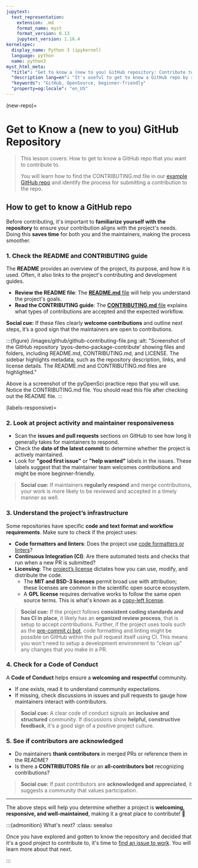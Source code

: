 ```yaml
---
jupytext:
  text_representation:
    extension: .md
    format_name: myst
    format_version: 0.13
    jupytext_version: 1.16.4
kernelspec:
  display_name: Python 3 (ipykernel)
  language: python
  name: python3
myst_html_meta:
  "title": "Get to know a (new to you) GitHub repository: Contribute to Open Source code and documentation."
  "description lang=en": "It's useful to get to know a GitHub repo by reading the README and CONTRIBUTING files before getting started. Learn what to look for when getting to know a new repository. A beginner-friendly guide."
  "keywords": "GitHub, OpenSource, beginner-friendly"
  "property=og:locale": "en_US"
---
```


(new-repo)=

# Get to Know a (new to you) GitHub Repository

> This lesson covers:
> <i class="fa-solid fa-circle-check" style="color: #81c0aa;"></i> How to get to know a GitHub repo that you want to contribute to.
>
>You will learn how to find the CONTRIBUTING.md file in our [example GitHub repo](https://github.com/pyOpenSci/pyos-demo-package-contribute) and identify the process for submitting a contribution to the repo.

## How to get to know a GitHub repo

Before contributing, it's important to **familiarize yourself with the repository** to ensure your contribution aligns with the project's needs. Doing this **saves time** for both you and the maintainers, making the process smoother.

### 1. Check the README and CONTRIBUTING guide

The **README** provides an overview of the project, its purpose, and how it is used. Often, it also links to the project's contributing and development guides.

- **Review the README file**: The [**README.md** file](https://github.com/pyOpenSci/pyos-demo-package-contribute/blob/main/README.md) will help you understand the project's goals.
- **Read the CONTRIBUTING guide**: The [**CONTRIBUTING.md** file](https://github.com/pyOpenSci/pyos-demo-package-contribute/blob/main/CONTRIBUTING.md) explains what types of contributions are accepted and the expected workflow.

**<i class="fa-solid fa-handshake-angle" style="color: #81c0aa;"></i> Social cue:** If these files clearly **welcome contributions** and outline next steps, it’s a good sign that the maintainers are open to contributions.

:::{figure} /images/github/github-contributing-file.png
:alt: "Screenshot of the GitHub repository ‘pyos-demo-package-contribute’ showing files and folders, including README.md, CONTRIBUTING.md, and LICENSE. The sidebar highlights metadata, such as the repository description, links, and license details. The README.md and CONTRIBUTING.md files are highlighted."

Above is a screenshot of the pyOpenSci practice repo that you will use. Notice the CONTRIBUTING.md file. You should read this file after checking out the README file.
:::

(labels-responsive)=

### 2. Look at project activity and maintainer responsiveness

- Scan the **issues and pull requests** sections on GitHub to see how long it generally takes for maintainers to respond.
- Check the **date of the latest commit** to determine whether the project is actively maintained.
- Look for **"good first issue"** or **"help wanted"** labels in the issues. These labels suggest that the maintainer team welcomes contributions and might be more beginner-friendly.

> **<i class="fa-regular fa-clock" style="color: #81c0aa;"></i> Social cue:** If maintainers **regularly respond** and merge contributions, your work is more likely to be reviewed and accepted in a timely manner as well.

### 3. Understand the project’s infrastructure

Some repositories have specific **code and text format and workflow requirements**. Make sure to check if the project uses:

- **Code formatters and linters**: Does the project use [code formatters or linters](https://www.pyopensci.org/python-package-guide/package-structure-code/code-style-linting-format.html#python-package-code-style-format-and-linters)?
- **Continuous Integration (CI)**: Are there automated tests and checks that run when a new PR is submitted?
- **Licensing**: The [project’s license](https://www.pyopensci.org/python-package-guide/documentation/repository-files/license-files.html) dictates how you can use, modify, and distribute the code.
  - The **MIT and BSD-3 licenses** permit broad use with attribution; these licenses are common in the scientific open source ecosystem.
  - A **GPL license** requires derivative works to follow the same open source terms.  This is what's known as a [copy-left license](https://www.pyopensci.org/python-package-guide/documentation/repository-files/license-files.html#use-open-permissive-licenses-when-possible).

> **<i class="fa-solid fa-circle-check" style="color: #81c0aa;"></i> Social cue:** If the project follows **consistent coding standards and has CI in place**, it likely has an **organized review process**, that is setup to accept contributions. Further, if the project uses tools such as the [pre-commit ci bot](https://www.pyopensci.org/python-package-guide/package-structure-code/code-style-linting-format.html#pre-commit-ci), code formatting and linting might be possible on GitHub within the pull request itself using CI. This means you won't need to setup a development environment to "clean up" any changes that you make in a PR.

### 4. Check for a Code of Conduct

A **Code of Conduct** helps ensure a **welcoming and respectful** community.

- If one exists, read it to understand community expectations.
- If missing, check discussions in issues and pull requests to gauge how maintainers interact with contributors.

> **<i class="fa-solid fa-scale-balanced" style="color: #81c0aa;"></i> Social cue:** A clear code of conduct signals an **inclusive and structured** community. If discussions show **helpful, constructive feedback**, it's a good sign of a positive project culture.

### 5. See if contributors are acknowledged

- Do maintainers **thank contributors** in merged PRs or reference them in the README?
- Is there a **CONTRIBUTORS file** or an **all-contributors bot** recognizing contributions?

> **<i class="fa-solid fa-users" style="color: #81c0aa;"></i> Social cue:** If past contributors are **acknowledged and appreciated**, it suggests a community that values participation.

---

The above steps will help you determine whether a project is **welcoming, responsive, and well-maintained**, making it a great place to contribute! 🚀

:::{admonition} What's next?
:class: seealso

Once you have explored and gotten to know the repository and decided that it's a good project to contribute to, it's time to [<i class="fa-solid fa-circle-check" style="color: #81c0aa;"></i> find an issue to work](identify-github-issue). You will learn more about that next.

:::

